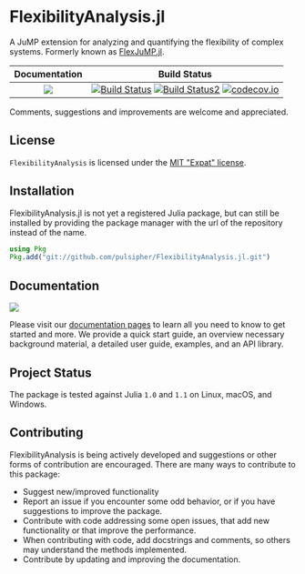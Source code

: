 # FlexibilityAnalysis.jl

A JuMP extension for analyzing and quantifying the flexibility of complex systems.
Formerly known as [FlexJuMP.jl](https://github.com/pulsipher/FlexJuMP.jl).

| **Documentation**                                                               | **Build Status**                                                                                |
|:-------------------------------------------------------------------------------:|:-----------------------------------------------------------------------------------------------:|
| [![](https://img.shields.io/badge/docs-latest-blue.svg)](https://pulsipher.github.io/FlexibilityAnalysis.jl/dev) | [![Build Status](https://travis-ci.com/pulsipher/FlexibilityAnalysis.jl.svg?branch=master)](https://travis-ci.com/pulsipher/FlexibilityAnalysis.jl) [![Build Status2](https://ci.appveyor.com/api/projects/status/github/pulsipher/FlexibilityAnalysis.jl?branch=master&svg=true)](https://ci.appveyor.com/project/pulsipher/FlexibilityAnalysis-jl) [![codecov.io](http://codecov.io/github/pulsipher/FlexibilityAnalysis.jl/coverage.svg?branch=master)](http://codecov.io/github/pulsipher/FlexibilityAnalysis.jl?branch=master) |

Comments, suggestions and improvements are welcome and appreciated.

## License
`FlexibilityAnalysis` is licensed under the [MIT "Expat" license](./LICENSE.md).

## Installation
FlexibilityAnalysis.jl is not yet a registered Julia package, but can still be installed by providing the package manager
with the url of the repository instead of the name.

```julia
using Pkg
Pkg.add("git://github.com/pulsipher/FlexibilityAnalysis.jl.git")
```

## Documentation
[![](https://img.shields.io/badge/docs-latest-blue.svg)](https://pulsipher.github.io/FlexibilityAnalysis.jl/dev)

Please visit our [documentation pages](https://pulsipher.github.io/FlexibilityAnalysis.jl/dev) to learn all you need to know to get started and more. We provide
a quick start guide, an overview necessary background material, a detailed user guide, examples, and
an API library.

## Project Status

The package is tested against Julia `1.0` and `1.1` on Linux, macOS, and Windows.

## Contributing
FlexibilityAnalysis is being actively developed and suggestions or other forms of contribution are encouraged.
There are many ways to contribute to this package:

- Suggest new/improved functionality
- Report an issue if you encounter some odd behavior, or if you have suggestions to improve the package.
- Contribute with code addressing some open issues, that add new functionality or that improve the performance.
- When contributing with code, add docstrings and comments, so others may understand the methods implemented.
- Contribute by updating and improving the documentation.
